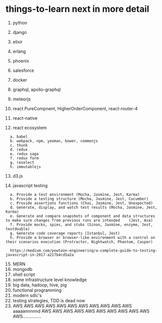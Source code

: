 # things-to-learn next in more detail

1. python
2. django
3. elixir
4. erlang
5. phoenix
6. salesforce
7. docker
8. graphql, apollo-graphql
9. meteorjs
10. react PureCompnent, HigherOrderComponent, react-router-4
11. react-native

12. react ecosystem
```
  a. babel
  b. webpack, npm, yeoman, bower, commonjs
  c. thunk
  d. redux 
  e. redux saga
  f. redux form
  g. reselect
  h. immutablejs
```
13. d3.js

14. javascript testing
```
  a. Provide a test environment (Mocha, Jasmine, Jest, Karma)
  b. Provide a testing structure (Mocha, Jasmine, Jest, Cucumber)
  c. Provide assertions functions (Chai, Jasmine, Jest, Unexpected)
  d. Generate, display, and watch test results (Mocha, Jasmine, Jest, Karma)
  e. Generate and compare snapshots of component and data structures to make sure changes from previous runs are intended    (Jest, Ava)
  f. Provide mocks, spies, and stubs (Sinon, Jasmine, enzyme, Jest, testdouble)
  g. Generate code coverage reports (Istanbul, Jest)
  h. Provide a browser or browser-like environment with a control on their scenarios execution (Protractor, Nightwatch, Phantom, Casper)
  
  https://medium.com/powtoon-engineering/a-complete-guide-to-testing-javascript-in-2017-a217b4cd5a2a
```
15. MERN
16. mongodb
17. shell script
18. some infrastructure level knowledge
19. big data, hadoop, hive, pig
20. functional programming
21. modern sdlc's
22. testing strategies, TDD is dead now
23. AWS AWS AWS AWS AWS AWS AWS AWS AWS AWS AWS aaaaannnnnd AWS AWS AWS AWS AWS AWS AWS AWS AWS AWS AWS...............
